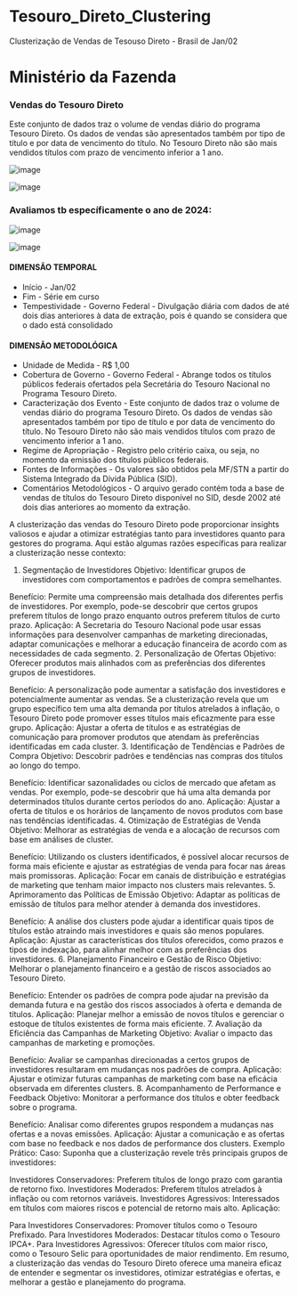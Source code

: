 # Tesouro_Direto_Clustering
Clusterização de Vendas de Tesouso Direto - Brasil de Jan/02

# Ministério da Fazenda

### Vendas do Tesouro Direto
Este conjunto de dados traz o volume de vendas diário do programa Tesouro Direto. Os dados de vendas são apresentados também por tipo de título e por data de vencimento do título. No Tesouro Direto não são mais vendidos títulos com prazo de vencimento inferior a 1 ano.

![image](https://github.com/user-attachments/assets/87471697-1aa5-4ee9-989d-3bc1cb926394)

![image](https://github.com/user-attachments/assets/c3feca1a-228e-477d-90f7-c00ee35ef44e)


### Avaliamos tb específicamente o ano de 2024:
![image](https://github.com/user-attachments/assets/bdaec43e-a5ff-4f1b-beeb-eab1f3d198d5)

![image](https://github.com/user-attachments/assets/9690a02b-c028-4406-af17-9b77f43d7f01)



#### DIMENSÃO TEMPORAL
* Início - Jan/02
* Fim - Série em curso
* Tempestividade - Governo Federal - Divulgação diária com dados de até dois dias anteriores à data de extração, pois é
quando se considera que o dado está consolidado

#### DIMENSÃO METODOLÓGICA
* Unidade de Medida - R$ 1,00
* Cobertura de Governo - Governo Federal - Abrange todos os títulos públicos federais ofertados pela Secretária do Tesouro
Nacional no Programa Tesouro Direto.
* Caracterização dos Evento - Este conjunto de dados traz o volume de vendas diário do programa Tesouro Direto. Os dados de vendas são apresentados também por tipo de título e por data de vencimento do título. No Tesouro Direto não
são mais vendidos títulos com prazo de vencimento inferior a 1 ano.
* Regime de Apropriação - Registro pelo critério caixa, ou seja, no momento da emissão dos títulos públicos federais.
* Fontes de Informações - Os valores são obtidos pela MF/STN a partir do Sistema Integrado da Dívida Pública (SID).
* Comentários Metodológicos - O arquivo gerado contém toda a base de vendas de títulos do Tesouro Direto disponível no SID, desde 2002 até dois dias anteriores ao momento da extração.

A clusterização das vendas do Tesouro Direto pode proporcionar insights valiosos e ajudar a otimizar estratégias tanto para investidores quanto para gestores do programa. Aqui estão algumas razões específicas para realizar a clusterização nesse contexto:

1. Segmentação de Investidores
Objetivo: Identificar grupos de investidores com comportamentos e padrões de compra semelhantes.

Benefício: Permite uma compreensão mais detalhada dos diferentes perfis de investidores. Por exemplo, pode-se descobrir que certos grupos preferem títulos de longo prazo enquanto outros preferem títulos de curto prazo.
Aplicação: A Secretaria do Tesouro Nacional pode usar essas informações para desenvolver campanhas de marketing direcionadas, adaptar comunicações e melhorar a educação financeira de acordo com as necessidades de cada segmento.
2. Personalização de Ofertas
Objetivo: Oferecer produtos mais alinhados com as preferências dos diferentes grupos de investidores.

Benefício: A personalização pode aumentar a satisfação dos investidores e potencialmente aumentar as vendas. Se a clusterização revela que um grupo específico tem uma alta demanda por títulos atrelados à inflação, o Tesouro Direto pode promover esses títulos mais eficazmente para esse grupo.
Aplicação: Ajustar a oferta de títulos e as estratégias de comunicação para promover produtos que atendam às preferências identificadas em cada cluster.
3. Identificação de Tendências e Padrões de Compra
Objetivo: Descobrir padrões e tendências nas compras dos títulos ao longo do tempo.

Benefício: Identificar sazonalidades ou ciclos de mercado que afetam as vendas. Por exemplo, pode-se descobrir que há uma alta demanda por determinados títulos durante certos períodos do ano.
Aplicação: Ajustar a oferta de títulos e os horários de lançamento de novos produtos com base nas tendências identificadas.
4. Otimização de Estratégias de Venda
Objetivo: Melhorar as estratégias de venda e a alocação de recursos com base em análises de cluster.

Benefício: Utilizando os clusters identificados, é possível alocar recursos de forma mais eficiente e ajustar as estratégias de venda para focar nas áreas mais promissoras.
Aplicação: Focar em canais de distribuição e estratégias de marketing que tenham maior impacto nos clusters mais relevantes.
5. Aprimoramento das Políticas de Emissão
Objetivo: Adaptar as políticas de emissão de títulos para melhor atender à demanda dos investidores.

Benefício: A análise dos clusters pode ajudar a identificar quais tipos de títulos estão atraindo mais investidores e quais são menos populares.
Aplicação: Ajustar as características dos títulos oferecidos, como prazos e tipos de indexação, para alinhar melhor com as preferências dos investidores.
6. Planejamento Financeiro e Gestão de Risco
Objetivo: Melhorar o planejamento financeiro e a gestão de riscos associados ao Tesouro Direto.

Benefício: Entender os padrões de compra pode ajudar na previsão da demanda futura e na gestão dos riscos associados à oferta e demanda de títulos.
Aplicação: Planejar melhor a emissão de novos títulos e gerenciar o estoque de títulos existentes de forma mais eficiente.
7. Avaliação da Eficiência das Campanhas de Marketing
Objetivo: Avaliar o impacto das campanhas de marketing e promoções.

Benefício: Avaliar se campanhas direcionadas a certos grupos de investidores resultaram em mudanças nos padrões de compra.
Aplicação: Ajustar e otimizar futuras campanhas de marketing com base na eficácia observada em diferentes clusters.
8. Acompanhamento de Performance e Feedback
Objetivo: Monitorar a performance dos títulos e obter feedback sobre o programa.

Benefício: Analisar como diferentes grupos respondem a mudanças nas ofertas e a novas emissões.
Aplicação: Ajustar a comunicação e as ofertas com base no feedback e nos dados de performance dos clusters.
Exemplo Prático:
Caso: Suponha que a clusterização revele três principais grupos de investidores:

Investidores Conservadores: Preferem títulos de longo prazo com garantia de retorno fixo.
Investidores Moderados: Preferem títulos atrelados à inflação ou com retornos variáveis.
Investidores Agressivos: Interessados em títulos com maiores riscos e potencial de retorno mais alto.
Aplicação:

Para Investidores Conservadores: Promover títulos como o Tesouro Prefixado.
Para Investidores Moderados: Destacar títulos como o Tesouro IPCA+.
Para Investidores Agressivos: Oferecer títulos com maior risco, como o Tesouro Selic para oportunidades de maior rendimento.
Em resumo, a clusterização das vendas do Tesouro Direto oferece uma maneira eficaz de entender e segmentar os investidores, otimizar estratégias e ofertas, e melhorar a gestão e planejamento do programa.
